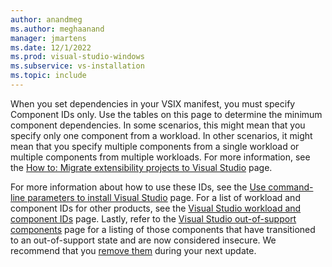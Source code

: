 ```yaml
---
author: anandmeg
ms.author: meghaanand
manager: jmartens
ms.date: 12/1/2022
ms.prod: visual-studio-windows
ms.subservice: vs-installation
ms.topic: include
---
```

When you set dependencies in your VSIX manifest, you must specify Component IDs only. Use the tables on this page to determine the minimum component dependencies. In some scenarios, this might mean that you specify only one component from a workload. In other scenarios, it might mean that you specify multiple components from a single workload or multiple components from multiple workloads. For more information, see the [How to: Migrate extensibility projects to Visual Studio](../../extensibility/migration/update-visual-studio-extension.md) page.

For more information about how to use these IDs, see the [Use command-line parameters to install Visual Studio](../use-command-line-parameters-to-install-visual-studio.md) page. For a list of workload and component IDs for other products, see the [Visual Studio workload and component IDs](../workload-and-component-ids.md) page. Lastly, refer to the [Visual Studio out-of-support components](../out-of-support-components.md) page for a listing of those components that have transitioned to an out-of-support state and are now considered insecure. We recommend that you [remove them](../update-visual-studio.md#remove-out-of-support-components) during your next update. 
